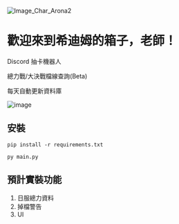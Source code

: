 ![Image_Char_Arona2](https://github.com/henryauyong/ShittimChestDiscordBot/assets/26832631/e1c7de59-2520-4107-83bc-858fec3a3ecc)

# 歡迎來到希迪姆的箱子，老師！

Discord 抽卡機器人

總力戰/大決戰檔線查詢(Beta)

每天自動更新資料庫

![image](https://github.com/henryauyong/ShittimChestDiscordBot/assets/26832631/a2cf449f-9b34-4546-8c3c-040cd7afa927)

## 安裝

``pip install -r requirements.txt``

``py main.py``

## 預計實裝功能

1. 日服總力資料
2. 掉檔警告
3. UI
